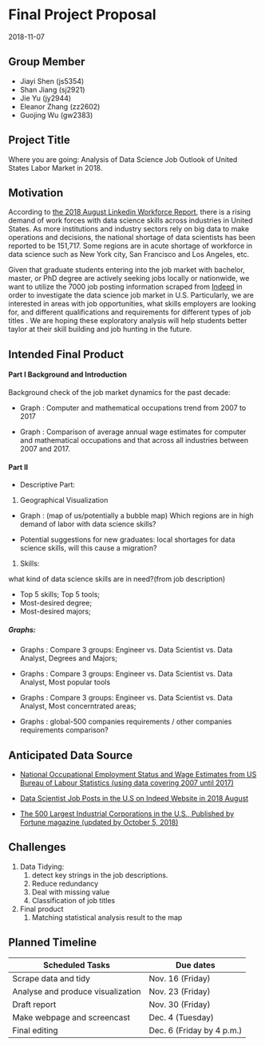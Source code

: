 Final Project Proposal
================
2018-11-07

Group Member
------------

-   Jiayi Shen (js5354)
-   Shan Jiang (sj2921)
-   Jie Yu (jy2944)
-   Eleanor Zhang (zz2602)
-   Guojing Wu (gw2383)

Project Title
-------------

Where you are going: Analysis of Data Science Job Outlook of United States Labor Market in 2018.

Motivation
----------

According to [the 2018 August Linkedin Workforce Report](https://economicgraph.linkedin.com/resources/linkedin-workforce-report-august-2018), there is a rising demand of work forces with data science skills across industries in United States. As more institutions and industry sectors rely on big data to make operations and decisions, the national shortage of data scientists has been reported to be 151,717. Some regions are in acute shortage of workforce in data science such as New York city, San Francisco and Los Angeles, etc.

Given that graduate students entering into the job market with bachelor, master, or PhD degree are actively seeking jobs locally or nationwide, we want to utilize the 7000 job posting information scraped from [Indeed](https://www.indeed.com/jobs?q=data+science&start=10) in order to investigate the data science job market in U.S. Particularly, we are interested in areas with job opportunities, what skills employers are looking for, and different qualifications and requirements for different types of job titles . We are hoping these exploratory analysis will help students better taylor at their skill building and job hunting in the future.

Intended Final Product
----------------------

#### Part I Background and Introduction

Background check of the job market dynamics for the past decade:

-   Graph : Computer and mathematical occupations trend from 2007 to 2017

-   Graph : Comparison of average annual wage estimates for computer and mathematical occupations and that across all industries between 2007 and 2017.

#### Part II

-   Descriptive Part:

1.  Geographical Visualization

-   Graph : (map of us/potentially a bubble map) Which regions are in high demand of labor with data science skills?

-   Potential suggestions for new graduates: local shortages for data science skills, will this cause a migration?

1.  Skills:

what kind of data science skills are in need?(from job description)

-   Top 5 skills; Top 5 tools;
-   Most-desired degree;
-   Most-desired majors;

##### Graphs:

-   Graphs : Compare 3 groups: Engineer vs. Data Scientist vs. Data Analyst, Degrees and Majors;

-   Graphs : Compare 3 groups: Engineer vs. Data Scientist vs. Data Analyst, Most popular tools

-   Graphs : Compare 3 groups: Engineer vs. Data Scientist vs. Data Analyst, Most concerntrated areas;

-   Graphs : global-500 companies requirements / other companies requirements comparison?

Anticipated Data Source
-----------------------

-   [National Occupational Employment Status and Wage Estimates from US Bureau of Labour Statistics (using data covering 2007 until 2017)](https://www.bls.gov/oes/tables.htm)

-   [Data Scientist Job Posts in the U.S on Indeed Website in 2018 August](https://www.kaggle.com/sl6149/data-scientist-job-market-in-the-us#alldata.csv)

-   [The 500 Largest Industrial Corporations in the U.S., Published by Fortune magazine (updated by October 5, 2018)](https://catalog.data.gov/dataset/fortune-500-corporate-headquarters)

Challenges
----------

1.  Data Tidying:
    1.  detect key strings in the job descriptions.
    2.  Reduce redundancy
    3.  Deal with missing value
    4.  Classification of job titles
2.  Final product
    1.  Matching statistical analysis result to the map

Planned Timeline
----------------

| Scheduled Tasks                   | Due dates                 |
|-----------------------------------|---------------------------|
| Scrape data and tidy              | Nov. 16 (Friday)          |
| Analyse and produce visualization | Nov. 23 (Friday)          |
| Draft report                      | Nov. 30 (Friday)          |
| Make webpage and screencast       | Dec. 4 (Tuesday)          |
| Final editing                     | Dec. 6 (Friday by 4 p.m.) |
